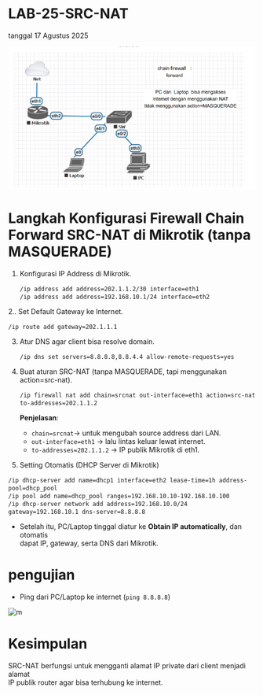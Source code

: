 # LAB-25-SRC-NAT
tanggal 17 Agustus 2025

![m](NTTTTT.PNG)

# Langkah Konfigurasi Firewall Chain Forward SRC-NAT di Mikrotik (tanpa MASQUERADE)

1. Konfigurasi IP Address di Mikrotik.   
   
   ```
   /ip address add address=202.1.1.2/30 interface=eth1
   /ip address add address=192.168.10.1/24 interface=eth2
   ```

2.. Set Default Gateway ke Internet.  

   ```
   /ip route add gateway=202.1.1.1
   ```

3. Atur DNS agar client bisa resolve domain.   

   ```
   /ip dns set servers=8.8.8.8,8.8.4.4 allow-remote-requests=yes
   ```

4. Buat aturan SRC-NAT (tanpa MASQUERADE, tapi menggunakan action=src-nat).  

   ```
   /ip firewall nat add chain=srcnat out-interface=eth1 action=src-nat to-addresses=202.1.1.2
   ```

   **Penjelasan**:    

     - `chain=srcnat`-> untuk mengubah source address dari LAN.   
     - `out-interface=eth1` -> lalu lintas keluar lewat internet.     
     - `to-addresses=202.1.1.2` -> IP publik Mikrotik di eth1.    
       
5. Setting Otomatis (DHCP Server di Mikrotik)        

```
/ip dhcp-server add name=dhcp1 interface=eth2 lease-time=1h address-pool=dhcp_pool
/ip pool add name=dhcp_pool ranges=192.168.10.10-192.168.10.100
/ip dhcp-server network add address=192.168.10.0/24 gateway=192.168.10.1 dns-server=8.8.8.8
```

* Setelah itu, PC/Laptop tinggal diatur ke **Obtain IP automatically**, dan otomatis    
  dapat IP, gateway, serta DNS dari Mikrotik.
  
# pengujian   

   * Ping dari PC/Laptop ke internet (`ping 8.8.8.8`)

![m]()

# Kesimpulan     

SRC-NAT berfungsi untuk mengganti alamat IP private dari client menjadi alamat    
IP publik router agar bisa terhubung ke internet.  
